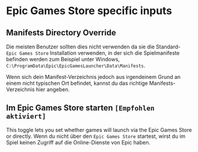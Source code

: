 # Epic Games Store specific inputs

## Manifests Directory Override

Die meisten Benutzer sollten dies nicht verwenden da sie die Standard- `Epic Games Store` Installation verwenden, in der sich die Spielmanifeste befinden werden zum Beispiel unter Windows, `C:\ProgramData\Epic\EpicGamesLauncher\Data\Manifests`.

Wenn sich dein Manifest-Verzeichnis jedoch aus irgendeinem Grund an einem nicht typischen Ort befindet, kannst du das richtige Manifests-Verzeichnis hier angeben.

## Im Epic Games Store starten `[Empfohlen aktiviert]`

This toggle lets you set whether games will launch via the Epic Games Store or directly. Wenn du nicht über den `Epic Games Store` startest, wirst du im Spiel keinen Zugriff auf die Online-Dienste von Epic haben.
